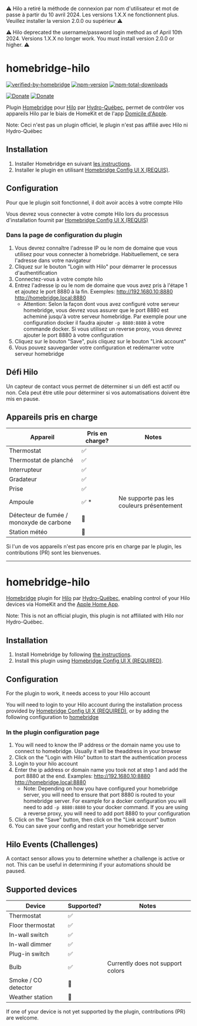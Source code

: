 ⚠️ Hilo a retiré la méthode de connexion par nom d'utilisateur et mot de passe à partir du 10 avril 2024. Les versions 1.X.X ne fonctionnent plus. Veuillez installer la version 2.0.0 ou supérieur ⚠️

⚠️ Hilo deprecated the username/password login method as of April 10th 2024. Versions 1.X.X no longer work. You must install version 2.0.0 or higher. ⚠️

# homebridge-hilo

[![verified-by-homebridge](https://badgen.net/badge/homebridge/verified/purple)](https://github.com/homebridge/homebridge/wiki/Verified-Plugins)
[![npm-version](https://badgen.net/npm/v/homebridge-hilo)](https://www.npmjs.com/package/homebridge-hilo)
[![npm-total-downloads](https://badgen.net/npm/dt/homebridge-hilo)](https://www.npmjs.com/package/homebridge-hilo)

[![Donate](https://badgen.net/badge/paypal/donate?icon=https://simpleicons.now.sh/paypal/fff)](https://paypal.me/jsanterre)
[![Donate](https://badgen.net/badge/buymeacoffee/donate?icon=https://simpleicons.now.sh/buymeacoffee/fff)](https://www.buymeacoffee.com/santerrejo)

Plugin [Homebridge](https://homebridge.io) pour [Hilo](https://www.hiloenergie.com/) par [Hydro-Québec](https://www.hydroquebec.com/),
permet de contrôler vos appareils Hilo par le biais de HomeKit et de l'app [Domicile d'Apple](https://www.apple.com/ios/home/).

Note: Ceci n'est pas un plugin officiel, le plugin n'est pas affilié avec Hilo ni Hydro-Québec

## Installation

1. Installer Homebridge en suivant
   [les instructions](https://github.com/homebridge/homebridge/wiki).
2. Installer le plugin en utilisant [Homebridge Config UI X (REQUIS)](https://github.com/oznu/homebridge-config-ui-x).

## Configuration

Pour que le plugin soit fonctionnel, il doit avoir accès à votre compte Hilo

Vous devrez vous connecter à votre compte Hilo lors du processus d'installation fournit par [Homebridge Config UI X (REQUIS)](https://github.com/oznu/homebridge-config-ui-x)

### Dans la page de configuration du plugin

1. Vous devrez connaître l'adresse IP ou le nom de domaine que vous utilisez pour vous connecter à homebridge. Habituellement, ce sera l'adresse dans votre navigateur
1. Cliquez sur le bouton "Login with Hilo" pour démarrer le processus d'authentification
1. Connectez-vous à votre compte hilo
1. Entrez l'adresse ip ou le nom de domaine que vous avez pris à l'étape 1 et ajoutez le port 8880 à la fin. Exemples: http://192.1680.10:8880 http://homebridge.local:8880
   - Attention: Selon la façon dont vous avez configuré votre serveur homebridge, vous devrez vous assurer que le port 8880 est acheminé jusqu'à votre serveur homebridge. Par exemple pour une configuration docker il faudra ajouter `-p 8880:8880` à votre commande docker. Si vous utilisez un reverse proxy, vous devrez ajouter le port 8880 à votre configuration
1. Cliquez sur le bouton "Save", puis cliquez sur le bouton "Link account"
1. Vous pouvez sauvegarder votre configuration et redémarrer votre serveur homebridge

## Défi Hilo

Un capteur de contact vous permet de déterminer si un défi est actif ou non. Cela peut être utile pour déterminer si vos automatisations doivent être mis en pause.

## Appareils pris en charge

| Appareil                                 | Pris en charge? | Notes                                     |
| ---------------------------------------- | --------------- | ----------------------------------------- |
| Thermostat                               | ✅              |
| Thermostat de planché                    | ✅              |
| Interrupteur                             | ✅              |
| Gradateur                                | ✅              |
| Prise                                    | ✅              |
| Ampoule                                  | ✅ \*           | Ne supporte pas les couleurs présentement |
| Détecteur de fumée / monoxyde de carbone | 🚧              |
| Station météo                            | 🚫              |

Si l'un de vos appareils n'est pas encore pris en charge par le plugin, les contributions (PR) sont les bienvenues.

---

# homebridge-hilo

[Homebridge](https://homebridge.io) plugin for [Hilo](https://www.hiloenergie.com/) par [Hydro-Québec](https://www.hydroquebec.com/),
enabling control of your Hilo devices via HomeKit and the [Apple Home App](https://www.apple.com/ios/home/).

Note: This is not an official plugin, this plugin is not affiliated with Hilo nor Hydro-Québec.

## Installation

1. Install Homebridge by following
   [the instructions](https://github.com/homebridge/homebridge/wiki).
2. Install this plugin using [Homebridge Config UI X (REQUIRED)](https://github.com/oznu/homebridge-config-ui-x).

## Configuration

For the plugin to work, it needs access to your Hilo account

You will need to login to your Hilo account during the installation process provided by [Homebridge Config UI X (REQUIRED)](https://github.com/oznu/homebridge-config-ui-x),
or by adding the following configuration to [homebridge](https://github.com/homebridge/homebridge/wiki/Homebridge-Config-JSON-Explained)

### In the plugin configuration page

1. You will need to know the IP address or the domain name you use to connect to homebridge. Usually it will be theaddress in your browser
1. Click on the "Login with Hilo" button to start the authentication process
1. Login to your hilo account
1. Enter the ip address or domain name you took not at step 1 and add the port 8880 at the end. Examples: http://192.1680.10:8880 http://homebridge.local:8880
   - Note: Depending on how you have configured your homebridge server, you will need to ensure that port 8880 is routed to your homebridge server. For example for a docker configuration you will need to add `-p 8880:8880` to your docker command. If you are using a reverse proxy, you will need to add port 8880 to your configuration
1. Click on the "Save" button, then click on the "Link account" button
1. You can save your config and restart your homebridge server

## Hilo Events (Challenges)

A contact sensor allows you to determine whether a challenge is active or not. This can be useful in determining if your automations should be paused.

## Supported devices

| Device              | Supported? | Notes                             |
| ------------------- | ---------- | --------------------------------- |
| Thermostat          | ✅         |
| Floor thermostat    | ✅         |
| In-wall switch      | ✅         |
| In-wall dimmer      | ✅         |
| Plug-in switch      | ✅         |
| Bulb                | ✅         | Currently does not support colors |
| Smoke / CO detector | 🚧         |
| Weather station     | 🚫         |

If one of your device is not yet supported by the plugin, contributions (PR) are welcome.
